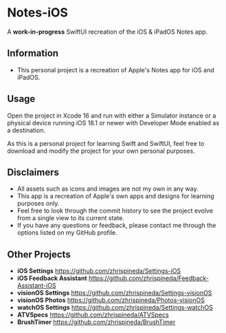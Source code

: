 # Notes-iOS
A **work-in-progress** SwiftUI recreation of the iOS & iPadOS Notes app.

## Information
- This personal project is a recreation of Apple's Notes app for iOS and iPadOS.

## Usage
Open the project in Xcode 16 and run with either a Simulator instance or a physical device running iOS 18.1 or newer with Developer Mode enabled as a destination.

As this is a personal project for learning Swift and SwiftUI, feel free to download and modify the project for your own personal purposes.

## Disclaimers
- All assets such as icons and images are not my own in any way.
- This app is a recreation of Apple's own apps and designs for learning purposes only.
- Feel free to look through the commit history to see the project evolve from a single view to its current state.
- If you have any questions or feedback, please contact me through the options listed on my GitHub profile.

## Other Projects
- **iOS Settings** https://github.com/zhrispineda/Settings-iOS
- **iOS Feedback Assistant** https://github.com/zhrispineda/Feedback-Assistant-iOS
- **visionOS Settings** https://github.com/zhrispineda/Settings-visionOS
- **visionOS Photos** https://github.com/zhrispineda/Photos-visionOS
- **watchOS Settings** https://github.com/zhrispineda/Settings-watchOS
- **ATVSpecs** https://github.com/zhrispineda/ATVSpecs
- **BrushTimer** https://github.com/zhrispineda/BrushTimer

